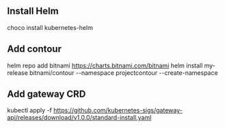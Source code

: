 ## Install Helm

choco install kubernetes-helm

## Add contour

helm repo add bitnami https://charts.bitnami.com/bitnami
helm install my-release bitnami/contour --namespace projectcontour --create-namespace

## Add gateway CRD

kubectl apply -f https://github.com/kubernetes-sigs/gateway-api/releases/download/v1.0.0/standard-install.yaml